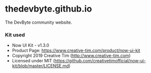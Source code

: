 # thedevbyte.github.io
The DevByte community website.

### Kit used

* Now UI Kit - v1.3.0
* Product Page: https://www.creative-tim.com/product/now-ui-kit
* Copyright 2019 Creative Tim (http://www.creative-tim.com)
* Licensed under MIT (https://github.com/creativetimofficial/now-ui-kit/blob/master/LICENSE.md)